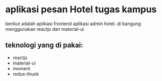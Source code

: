 # aplikasi pesan Hotel tugas kampus

berikut adalah aplikasi frontend aplikasi admin hotel. di bangung menggunakan reactjs dan material-ui

## teknologi yang di pakai:

- reactjs
- material-ui
- moment
- redux-thunk
